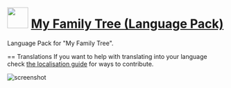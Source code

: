 ﻿# <img src="https://cdn.jsdelivr.net/gh/chtof/chocolatey-packages/automatic/myfamilytree-languagepack/myfamilytree-languagepack.png" width="48" height="48"/> [My Family Tree (Language Pack)](https://chocolatey.org/packages/myfamilytree-languagepack)

Language Pack for "My Family Tree".

== Translations
If you want to help with translating into your language check [the localisation guide](https://chronoplexsoftware.com/localisation/index.htm) for ways to contribute.

![screenshot](https://cdn.jsdelivr.net/gh/chtof/chocolatey-packages/automatic/myfamilytree-languagepack/screenshot.png)